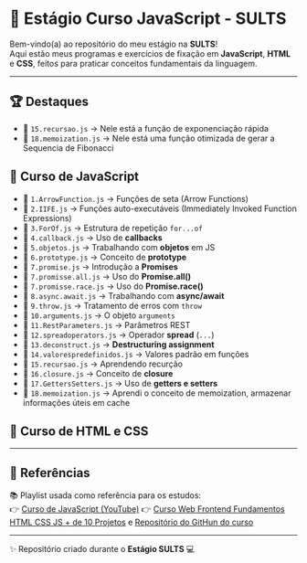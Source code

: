# 🚀 Estágio Curso JavaScript - SULTS  

Bem-vindo(a) ao repositório do meu estágio na **SULTS**!  
Aqui estão meus programas e exercícios de fixação em **JavaScript**, **HTML** e **CSS**, feitos para praticar conceitos fundamentais da linguagem.  

---

## 🏆 Destaques

- 📌 `15.recursao.js` → Nele está a função de exponenciação rápida
- 📌 `18.memoization.js` → Nele está uma função otimizada de gerar a Sequencia de Fibonacci

## 📂 Curso de JavaScript

- 📌 `1.ArrowFunction.js` → Funções de seta (Arrow Functions)  
- 📌 `2.IIFE.js` → Funções auto-executáveis (Immediately Invoked Function Expressions)  
- 📌 `3.ForOf.js` → Estrutura de repetição `for...of`  
- 📌 `4.callback.js` → Uso de **callbacks**  
- 📌 `5.objetos.js` → Trabalhando com **objetos** em JS  
- 📌 `6.prototype.js` → Conceito de **prototype**  
- 📌 `7.promise.js` → Introdução a **Promises**  
- 📌 `7.promisse.all.js` → Uso do **Promise.all()**  
- 📌 `7.promisse.race.js` → Uso do **Promise.race()**  
- 📌 `8.async.await.js` → Trabalhando com **async/await**  
- 📌 `9.throw.js` → Tratamento de erros com `throw`  
- 📌 `10.arguments.js` → O objeto `arguments`  
- 📌 `11.RestParameters.js` → Parâmetros REST  
- 📌 `12.spreadoperators.js` → Operador **spread** (`...`)  
- 📌 `13.deconstruct.js` → **Destructuring assignment**  
- 📌 `14.valorespredefinidos.js` → Valores padrão em funções  
- 📌 `15.recursao.js` → Aprendendo recurção
- 📌 `16.closure.js` → Conceito de **closure**
- 📌 `17.GettersSetters.js` → Uso de **getters e setters**
- 📌 `18.memoization.js` → Aprendi o conceito de memoization, armazenar informações úteis em cache

## 📂 Curso de HTML e CSS

<!-- - 📌 `` →  -->

---

## 🎥 Referências

📚 Playlist usada como referência para os estudos:  
👉 [Curso de JavaScript (YouTube)](https://www.youtube.com/playlist?list=PL-R1FQNkywO4sD42B6OI6KjG3uOPT0aNl)
👉 [Curso Web Frontend Fundamentos HTML CSS JS + de 10 Projetos](https://serliv.com/html-css-js) e [Repositório do GitHun do curso](https://github.com/serfrontend/CursoWebFundamentosV2/tree/main)

---

✨ Repositório criado durante o **Estágio SULTS** 💻
